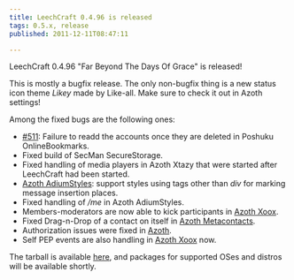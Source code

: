 ```yaml
---
title: LeechCraft 0.4.96 is released
tags: 0.5.x, release
published: 2011-12-11T08:47:11

---
```


LeechCraft 0.4.96 "Far Beyond The Days Of Grace" is released!

This is mostly a bugfix release. The only non-bugfix thing is a new
status icon theme *Likey* made by Like-all. Make sure to check it out in
Azoth settings!

Among the fixed bugs are the following ones:

- [\#511](http://dev.leechcraft.org/issues/511): Failure to readd the
  accounts once they are deleted in Poshuku OnlineBookmarks.
- Fixed build of SecMan SecureStorage.
- Fixed handling of media players in Azoth Xtazy that were started
  after LeechCraft had been started.
- [Azoth AdiumStyles](/plugins-azoth-adiumstyles): support styles
  using tags other than *div* for marking message insertion places.
- Fixed handling of */me* in Azoth AdiumStyles.
- Members-moderators are now able to kick participants in [Azoth
  Xoox](/plugins-azoth-xoox).
- Fixed Drag-n-Drop of a contact on itself in [Azoth
  Metacontacts](/plugins-azoth-metacontacts).
- Authorization issues were fixed in [Azoth](/plugins-azoth).
- Self PEP events are also handling in [Azoth
  Xoox](/plugins-azoth-xoox) now.

The tarball is available
[here](http://sourceforge.net/projects/leechcraft/files/LeechCraft/0.5.0/leechcraft-0.4.96.tar.xz/download),
and packages for supported OSes and distros will be available shortly.
